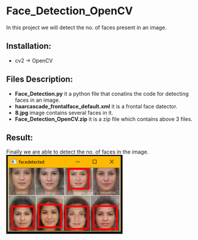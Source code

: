 # Face_Detection_OpenCV

In this project we will detect the no. of faces present in an image.

## Installation:
* cv2 -> OpenCV

## Files Description:
* **Face_Detection.py** it a python file that conatins the code for detecting faces in an image.
* **haarcascade_frontalface_default.xml** it is a frontal face datector.
* **8.jpg** image contains several faces in it.
* **Face_Detection_OpenCV.zip** it is a zip file which contains above 3 files.

## Result:
Finally we are able to detect the no. of faces in the image.
![Screenshot of Output](Output.png)
